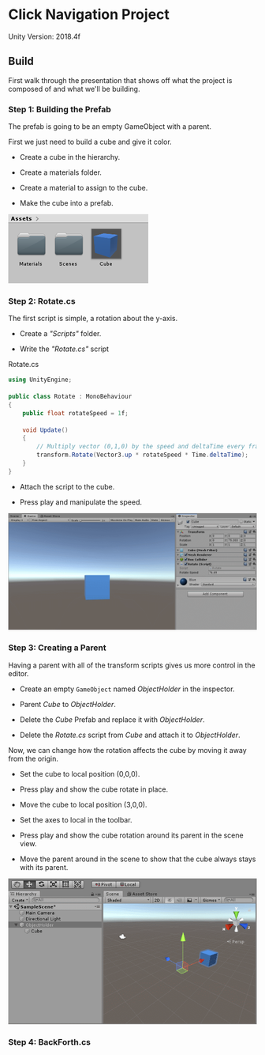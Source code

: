 # Click Navigation Project

Unity Version: 2018.4f

## Build

First walk through the presentation that shows off what the project is composed of and what we'll be building.

### Step 1: Building the Prefab

The prefab is going to be an empty GameObject with a parent.

First we just need to build a cube and give it color.

- Create a cube in the hierarchy.

- Create a materials folder.

- Create a material to assign to the cube.

- Make the cube into a prefab.

![Cube Prefab](./Resources/Prefab.png)

### Step 2: Rotate.cs

The first script is simple, a rotation about the y-axis.

- Create a *"Scripts"* folder.

- Write the *"Rotate.cs"* script

Rotate.cs

```csharp
using UnityEngine;

public class Rotate : MonoBehaviour
{
    public float rotateSpeed = 1f;

    void Update()
    {
        // Multiply vector (0,1,0) by the speed and deltaTime every frame
        transform.Rotate(Vector3.up * rotateSpeed * Time.deltaTime);
    }
}
```

- Attach the script to the cube.

- Press play and manipulate the speed.

![Rotate](./Resources/Rotate.gif)

### Step 3: Creating a Parent

Having a parent with all of the transform scripts gives us more control in the editor.

- Create an empty `GameObject` named *ObjectHolder* in the inspector.

- Parent *Cube* to *ObjectHolder*.

- Delete the *Cube* Prefab and replace it with *ObjectHolder*.

- Delete the *Rotate.cs* script from *Cube* and attach it to *ObjectHolder*.

Now, we can change how the rotation affects the cube by moving it away from the origin.

- Set the cube to local position (0,0,0).

- Press play and show the cube rotate in place.

- Move the cube to local position (3,0,0).

- Set the axes to local in the toolbar.

- Press play and show the cube rotation around its parent in the scene view.

- Move the parent around in the scene to show that the cube always stays with its parent.

![Rotate Parent](./Resources/RotateParent.gif)

### Step 4: BackForth.cs

